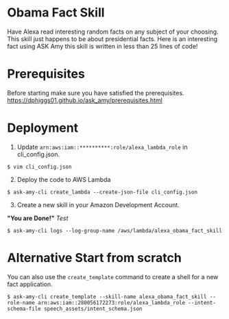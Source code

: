 # Obama Fact Skill
Have Alexa read interesting random facts on any subject of your choosing.
This skill just happens to be about presidential facts. Here is an
interesting fact using ASK Amy this skill is written in less than 25
lines of code!

# Prerequisites
Before starting make sure you have satisfied the prerequisites.
https://dphiggs01.github.io/ask_amy/prerequisites.html

# Deployment

1. Update ``arn:aws:iam::**********:role/alexa_lambda_role`` in cli_config.json.
~~~
$ vim cli_config.json
~~~
2. Deploy the code to AWS Lambda
~~~
$ ask-amy-cli create_lambda --create-json-file cli_config.json
~~~
3. Create a new skill in your Amazon Development Account.

**"You are Done!"** *Test*
~~~
$ ask-amy-cli logs --log-group-name /aws/lambda/alexa_obama_fact_skill
~~~

# Alternative Start from scratch
You can also use the ``create_template`` command to create a shell for a new
fact application.
~~~
$ ask-amy-cli create_template --skill-name alexa_obama_fact_skill --role-name arn:aws:iam::280056172273:role/alexa_lambda_role --intent-schema-file speech_assets/intent_schema.json
~~~
